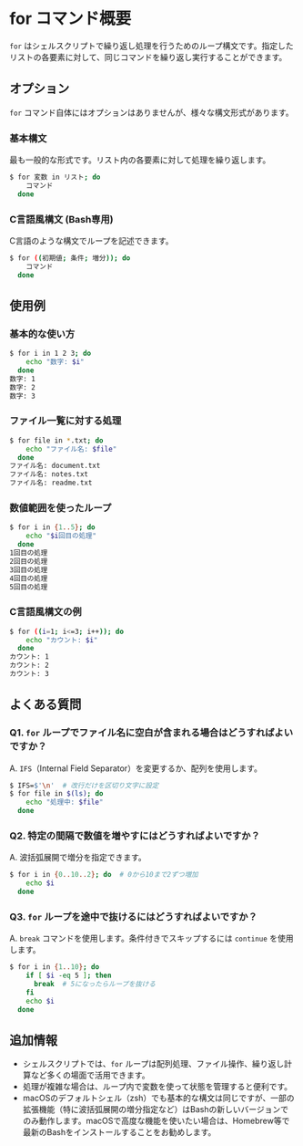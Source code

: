 # for コマンド概要

`for` はシェルスクリプトで繰り返し処理を行うためのループ構文です。指定したリストの各要素に対して、同じコマンドを繰り返し実行することができます。

## オプション

`for` コマンド自体にはオプションはありませんが、様々な構文形式があります。

### **基本構文**

最も一般的な形式です。リスト内の各要素に対して処理を繰り返します。

```bash
$ for 変数 in リスト; do
    コマンド
  done
```

### **C言語風構文** (Bash専用)

C言語のような構文でループを記述できます。

```bash
$ for ((初期値; 条件; 増分)); do
    コマンド
  done
```

## 使用例

### 基本的な使い方

```bash
$ for i in 1 2 3; do
    echo "数字: $i"
  done
数字: 1
数字: 2
数字: 3
```

### ファイル一覧に対する処理

```bash
$ for file in *.txt; do
    echo "ファイル名: $file"
  done
ファイル名: document.txt
ファイル名: notes.txt
ファイル名: readme.txt
```

### 数値範囲を使ったループ

```bash
$ for i in {1..5}; do
    echo "$i回目の処理"
  done
1回目の処理
2回目の処理
3回目の処理
4回目の処理
5回目の処理
```

### C言語風構文の例

```bash
$ for ((i=1; i<=3; i++)); do
    echo "カウント: $i"
  done
カウント: 1
カウント: 2
カウント: 3
```

## よくある質問

### Q1. `for` ループでファイル名に空白が含まれる場合はどうすればよいですか？
A. `IFS`（Internal Field Separator）を変更するか、配列を使用します。

```bash
$ IFS=$'\n'  # 改行だけを区切り文字に設定
$ for file in $(ls); do
    echo "処理中: $file"
  done
```

### Q2. 特定の間隔で数値を増やすにはどうすればよいですか？
A. 波括弧展開で増分を指定できます。

```bash
$ for i in {0..10..2}; do  # 0から10まで2ずつ増加
    echo $i
  done
```

### Q3. `for` ループを途中で抜けるにはどうすればよいですか？
A. `break` コマンドを使用します。条件付きでスキップするには `continue` を使用します。

```bash
$ for i in {1..10}; do
    if [ $i -eq 5 ]; then
      break  # 5になったらループを抜ける
    fi
    echo $i
  done
```

## 追加情報

- シェルスクリプトでは、`for` ループは配列処理、ファイル操作、繰り返し計算など多くの場面で活用できます。
- 処理が複雑な場合は、ループ内で変数を使って状態を管理すると便利です。
- macOSのデフォルトシェル（zsh）でも基本的な構文は同じですが、一部の拡張機能（特に波括弧展開の増分指定など）はBashの新しいバージョンでのみ動作します。macOSで高度な機能を使いたい場合は、Homebrew等で最新のBashをインストールすることをお勧めします。